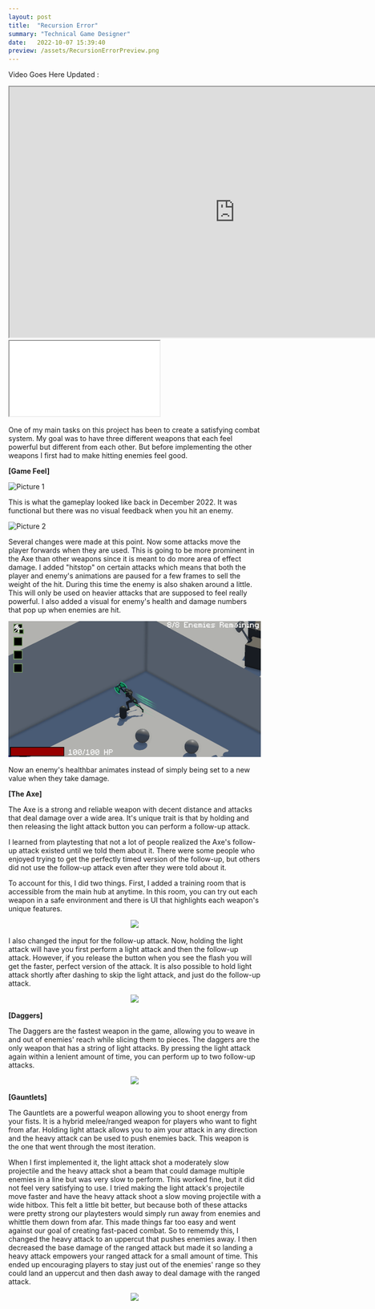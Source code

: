 ```yaml
---
layout: post
title:  "Recursion Error"
summary: "Technical Game Designer"
date:   2022-10-07 15:39:40
preview: /assets/RecursionErrorPreview.png
---
```



Video Goes Here Updated : 
<iframe src="https://drive.google.com/file/d/1238jQUSVZXf9TBhuJ_e1uNQS4HfJS5Sp/preview" width="900" height="500" allow="autoplay"></iframe>
<iframe allowfullscreen="allowfullscreen" src="your_page_url/preview" ></iframe>

One of my main tasks on this project has been to create a satisfying combat system. My goal was to have three different weapons that each feel powerful but different from each other. But before implementing the other weapons I first had to make hitting enemies feel good. 

**[Game Feel]**

![Picture 1](/assets/RecursionErrorGifs/OldGameplay.gif)

This is what the gameplay looked like back in December 2022. It was functional but there was no visual feedback when you hit an enemy. 

![Picture 2](/assets/RecursionErrorGifs/Hitstop&Shake.gif)

Several changes were made at this point. Now some attacks move the player forwards when they are used. This is going to be more prominent in the Axe than other weapons since it is meant to do more area of effect damage. I added "hitstop" on certain attacks which means that both the player and enemy's animations are paused for a few frames to sell the weight of the hit. During this time the enemy is also shaken around a little. This will only be used on heavier attacks that are supposed to feel really powerful. I also added a visual for enemy's health and damage numbers that pop up when enemies are hit.   

![Picture 3](/assets/RecursionErrorGifs/AnimatedHealthbars.gif)

Now an enemy's healthbar animates instead of simply being set to a new value when they take damage. 


**[The Axe]**

The Axe is a strong and reliable weapon with decent distance and attacks that deal damage over a wide area. It's unique trait is that by holding and then releasing the light attack button you can perform a follow-up attack. 

I learned from playtesting that not a lot of people realized the Axe's follow-up attack existed until we told them about it. There were some people who enjoyed trying to get the perfectly timed version of the follow-up, but others did not use the follow-up attack even after they were told about it. 

To account for this, I did two things. First, I added a training room that is accessible from the main hub at anytime. In this room, you can try out each weapon in a safe environment and there is UI that highlights each weapon's unique features.

<p align="center">
  <img src="/assets/RecursionErrorGifs/TrainingRoom.gif">
</p>

I also changed the input for the follow-up attack. Now, holding the light attack will have you first perform a light attack and then the follow-up attack. However, if you release the button when you see the flash you will get the faster, perfect version of the attack. It is also possible to hold light attack shortly after dashing to skip the light attack, and just do the follow-up attack.

<p align="center">
  <img src="/assets/RecursionErrorGifs/FinalAxeGameplayV2.gif">
</p>

**[Daggers]**

The Daggers are the fastest weapon in the game, allowing you to weave in and out of enemies' reach while slicing them to pieces. The daggers are the only weapon that has a string of light attacks. By pressing the light attack again within a lenient amount of time, you can perform up to two follow-up attacks.  

<p align="center">
  <img src="/assets/RecursionErrorGifs/FinalDaggersGameplayV2.gif">
</p>

**[Gauntlets]**

The Gauntlets are a powerful weapon allowing you to shoot energy from your fists. It is a hybrid melee/ranged weapon for players who want to fight from afar. Holding light attack allows you to aim your attack in any direction and the heavy attack can be used to push enemies back. This weapon is the one that went through the most iteration.

When I first implemented it, the light attack shot a moderately slow projectile and the heavy attack shot a beam that could damage multiple enemies in a line but was very slow to perform. This worked fine, but it did not feel very satisfying to use. I tried making the light attack's projectile move faster and have the heavy attack shoot a slow moving projectile with a wide hitbox. This felt a little bit better, but because both of these attacks were pretty strong our playtesters would simply run away from enemies and whittle them down from afar. This made things far too easy and went against our goal of creating fast-paced combat. So to rememdy this, I changed the heavy attack to an uppercut that pushes enemies away. I then decreased the base damage of the ranged attack but made it so landing a heavy attack empowers your ranged attack for a small amount of time. This ended up encouraging players to stay just out of the enemies' range so they could land an uppercut and then dash away to deal damage with the ranged attack.

<p align="center">
  <img src="/assets/RecursionErrorGifs/FinalGauntletsGameplayV2.gif">
</p>
